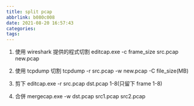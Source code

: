 ```yaml
---
title: split pcap
abbrlink: b080c008
date: 2021-08-20 16:57:43
categories:
tags:
---
```

1. 使用 wireshark 提供的程式切割
editcap.exe -c frame_size src.pcap new.pcap

2. 使用 tcpdump 切割
tcpdump -r src.pcap -w new.pcap -C file_size(MB)

3. 剪下
editcap.exe -r src.pcap dst.pcap 1-8(只留下 frame 1-8)

4. 合併
mergecap.exe -w dst.pcap src1.pcap src2.pcap